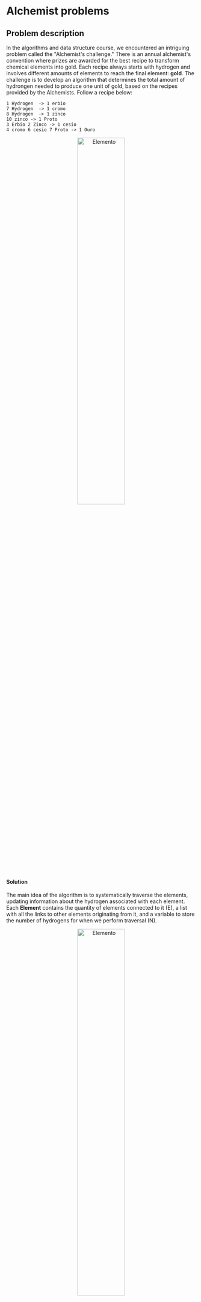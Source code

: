 # Alchemist problems

## Problem description

In the algorithms and data structure course, we encountered an intriguing problem called the "Alchemist's challenge." There is an annual alchemist's convention where prizes are awarded for the best recipe to transform chemical elements into gold. Each recipe always starts with hydrogen and involves different amounts of elements to reach the final element: **gold**.
The challenge is to develop an algorithm that determines the total amount of hydrongen needed to produce one unit of gold, based on the recipes provided by the Alchemists.
Follow a recipe below:

```plaintext
1 Hydrogen  -> 1 erbio 
7 Hydrogen  -> 1 cromo
8 Hydrogen  -> 1 zinco
10 zinco -> 1 Proto
3 Erbio 2 Zinco -> 1 cesio 
4 cromo 6 cesio 7 Proto -> 1 Ouro
```
<p align="center">
  <img src="https://github.com/andredame/T2/assets/109314147/0ad8da24-a85a-4a9e-a926-ce566f9e05bf" alt="Elemento" width="50%">
</p>

#### Solution
The main idea of the algorithm is to systematically traverse the elements, updating information about the hydrogen associated with each element.
Each **Element** contains the quantity of elements connected to it (E), a list with all the links to other elements originating from it, and a variable to store the number of hydrogens for when we perform traversal (N).

<p align="center">
  <img src="https://github.com/andredame/T2/assets/109314147/40896c21-604e-4d82-9237-3ca77b249a5e" alt="Elemento" width="50%">
</p>


An "edge" represents a connection between two elements, keeping track of the source element (A), the target element (B), and the weight of the edge (7), as shown below.
<p align="center">
  <img src="https://github.com/andredame/T2/assets/109314147/527ba317-c5e8-4e97-bcb3-23e78077fd3b" alt="Ligação" width="50%">
</p>

In the process of creating elements and their connections, the approach involves analyzing each line of the chemical recipe, dividing it into two distinct parts: the left and right sides of the greater-than sign. In this context, for each element present on the left side, we create a connection with the left-side element as the source, using the preceding number as the weight, and the corresponding element on the right side as the destination.

[^1]: [Algorithms - Graphs](https://example.com)

---
Follow the steps bellow to solve the problem:

#### Step 1: **Initialize an empty Stack and a table to keeps track the visits of the elements.**
   
| Stack  | 
| ----- |
|  | 
|  | 
|  | 
|  | 

| Element  | Number of visits |
| -------------|------------- |
| Cromo  | 0  |
| Zinco  | 0  |
| erbio  | 0  |
| cesio  | 0  |
| proto  | 0  |


#### Step 2: **In each edge on hydrogen**
   - Updates the value of hydrogen of the target element.
   - Push the target element in the stack.

#### Step 3:**Follow steps 5 to 8 till there are no more elements in the stack**
   
#### Step 4: **Pop an element of the stack**
   
#### Step 5: **Visit The element and increments the number of his visits.**
#### Step 6: Verify Outgoing Edges of Element "V"

- **True:**
   - Continue traversal.

- **False:**
   - It's the end of the graph, return to Step 5.

#### Step 7: Check Visit Counter of "V" against Number of Inputs

- **If True:**
    - Visit the destination elements of the outgoing edge(s) of Element "V," i.e., those with "V" as their source.
    - Add to the number of hydrogens of the Destination Element the number of hydrogens of "V" multiplied by the weight of the edge.
    - Check if the destination element is not gold.
        - **If True:**
            - Add the destination element to the stack.
        - **If False:**
            - Return to Step 4.

- **If False:**
    - Return to Step 4.

 ### Results:

 | Recipe | Result | Time (ms) |
|--------|--------|-----------|
| 0040   | 4379657446 | 7      |
| 0080   | 25383764644872 | 7   |
| 0120   | 5260878253295471 | 4  |
| 0180   | 4305144879754396201085 | 5 |
| 0240   | 44234952552583852419306587 | 12 |
| 0280   | 1910344633760943178788403878060 | 12 |
| 0320   | 3637581735893067566903278293124006 | 13 |
| 0360   | 15360283482136215284143319770874274005320 | 10 |

**Legend:** Recipe results and their respective times.

 
## Author: @andredame

This solution is implemented in Java, and the source code is located in the `src` folder. All the recipes are stored as ".txt" files in the repository.




